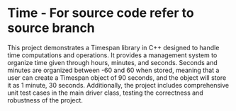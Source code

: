 # Time - For source code refer to source branch

This project demonstrates a Timespan library in C++ designed to handle time computations and operations. It provides a management system to organize time given through hours, minutes, and seconds. Seconds and minutes are organized between -60 and 60 when stored, meaning that a user can create a Timespan object of 90 seconds, and the object will store it as 1 minute, 30 seconds. Additionally, the project includes comprehensive unit test cases in the main driver class, testing the correctness and robustness of the project.
